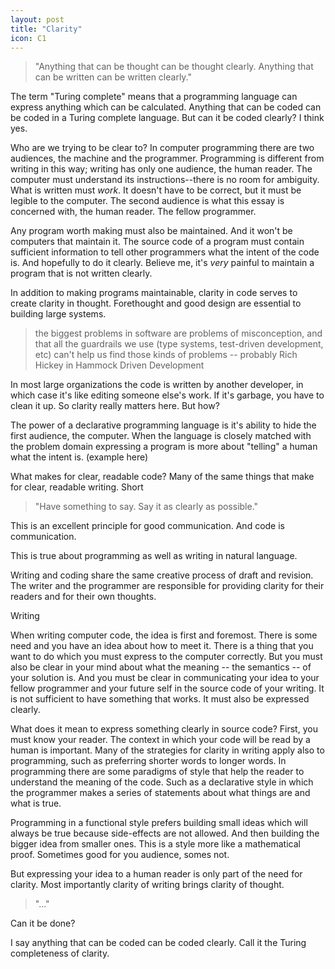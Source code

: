 ```yaml
---
layout: post
title: "Clarity"
icon: C1
---
```



>"Anything that can be thought can be thought clearly.  Anything that can be
> written can be written clearly."

The term "Turing complete" means that a programming language can express anything which can be calculated.  Anything that can be coded can be coded in a Turing complete language.  But can it be coded clearly?  I think yes.

Who are we trying to be clear to?  In computer programming there are two audiences, the machine and the programmer.  Programming is different from writing in this way; writing has only one audience, the human reader.  The computer must understand its instructions--there is no room for ambiguity.  What is written must *work*.  It doesn't have to be correct, but it must be legible to the computer.  The second audience is what this essay is concerned with, the human reader.  The fellow programmer.  

Any program worth making must also be maintained.  And it won't be computers that maintain it.  The source code of a program must contain sufficient information to tell other programmers what the intent of the code is.  And hopefully to do it clearly.  Believe me, it's *very* painful to maintain a program that is not written clearly.  

In addition to making programs maintainable, clarity in code serves to create clarity in thought.  Forethought and good design are essential to building large systems.  

> the biggest problems in software are problems of misconception, and that all the guardrails we use (type systems, test-driven development, etc) can't help us find those kinds of problems
> -- probably Rich Hickey in Hammock Driven Development




In most large organizations the code is written by another developer, in which case it's like editing someone else's work.  If it's garbage, you have to clean it up.  So clarity really matters here.  But how?

The power of a declarative programming language is it's ability to hide the first audience, the computer.  When the language is closely matched with the problem domain expressing a program is more about "telling" a human what the intent is.  (example here)

What makes for clear, readable code?  Many of the same things that make for clear, readable writing.  Short




> "Have something to say.  Say it as clearly as possible."

This is an excellent principle for good communication.  And code is communication.  



This is true about programming as well as writing in natural language.  

Writing and coding share the same creative process of draft and
revision.  The writer and the programmer are responsible for providing
clarity for their readers and for their own thoughts.

Writing

When writing computer code, the idea is first and foremost.  There is some need
and you have an idea about how to meet it.  There is a thing that you want to do
which you must express to the computer correctly.  But you must also be clear in
your mind about what the meaning -- the semantics -- of your solution is.  And you must
be clear in communicating your idea to your fellow programmer and your future
self in the source code of your writing.  It is not sufficient to have something
that works.  It must also be expressed clearly.

What does it mean to express something clearly in source code?  First, you must
know your reader.  The context in which your code will be
read by a human is important.  Many of the strategies for clarity in writing apply
also to programming, such as preferring shorter words to longer words.  In
programming there are some paradigms of style that help the reader to understand
the meaning of the code.  Such as a declarative style in which the programmer
makes a series of statements about what things are and what is true.

Programming in a functional style prefers building small ideas which will always
be true because side-effects are not allowed.  And then building the bigger idea
from smaller ones.  This is a style more like a mathematical proof.  Sometimes
good for you audience, somes not.

But expressing your idea to a human reader is only part of the need for clarity.
Most importantly clarity of writing brings clarity of thought.

>"..."

Can it be done?

I say anything that can be coded can be coded clearly.  Call it the Turing
completeness of clarity.
